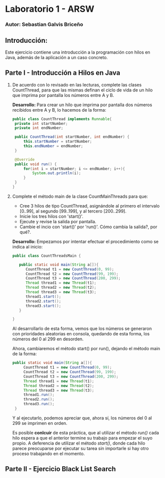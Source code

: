 # Laboratorio 1 - ARSW
### Autor: Sebastian Galvis Briceño
## Introducción:
Este ejercicio contiene una introducción a la programación con hilos en Java, además de la aplicación a un caso concreto.

## Parte I - Introducción a Hilos en Java
1. De acuerdo con lo revisado en las lecturas, complete las clases CountThread, para que las mismas definan el ciclo de vida de un hilo que imprima por pantalla los números entre A y B.

   **Desarrollo:** Para crear un hilo que imprima por pantalla dos números recibidos entre A y B, lo hacemos de la forma:

   ```java
   public class CountThread implements Runnable{
    private int startNumber;
    private int endNumber;

    public CountThread(int startNumber, int endNumber) {
        this.startNumber = startNumber;
        this.endNumber = endNumber;
    }

    @Override
    public void run() {
        for(int i = startNumber; i <= endNumber; i++){
            System.out.println(i);
        }
    }
   }
   ```



2. Complete el método main de la clase CountMainThreads para que:
   - Cree 3 hilos de tipo CountThread, asignándole al primero el intervalo [0..99], al segundo [99..199], y al tercero [200..299].
   - Inicie los tres hilos con 'start()'.
   - Ejecute y revise la salida por pantalla.
   - Cambie el incio con 'start()' por 'run()'. Cómo cambia la salida?, por qué?.
   
   **Desarrollo:** Empezamos por intentar efectuar el procedimiento como se indica al inicio:
   ```java
   public class CountThreadsMain {

      public static void main(String a[]){
         CountThread t1 = new CountThread(0, 99);
         CountThread t2 = new CountThread(99, 199);
         CountThread t3 = new CountThread(200, 299);
         Thread thread1 = new Thread(t1);
         Thread thread2 = new Thread(t2);
         Thread thread3 = new Thread(t3);
         thread1.start();
         thread2.start();
         thread3.start();
      }

   }
   ```
   Al desarrollarlo de esta forma, vemos que los números se generaron con prioridades aleatorias en consola, quedando de esta forma, los números del 0 al 299 en desorden.
   
   Ahora, cambiaremos el método start() por run(), dejando el método main de la forma:
   ```java
   public static void main(String a[]){
        CountThread t1 = new CountThread(0, 99);
        CountThread t2 = new CountThread(99, 199);
        CountThread t3 = new CountThread(200, 299);
        Thread thread1 = new Thread(t1);
        Thread thread2 = new Thread(t2);
        Thread thread3 = new Thread(t3);
        thread1.run();
        thread2.run();
        thread3.run();
    }
   ```
   Y al ejecutarlo, podemos apreciar que, ahora sí, los números del 0 al 299 se imprimen en orden.
   
   Es posible **conlcuir** de esta práctica, que al utilizar el método *run()* cada hilo espera a que el anterior termine su trabajo para empezar el suyo propio. A deferencia de utilizar el método *start()*, donde cada hilo parece preocuparse por ejecutar su tarea sin importarle si hay otro proceso trabajando en el momento.

## Parte II - Ejercicio Black List Search
